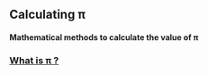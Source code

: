 ## Calculating π
#### Mathematical methods to calculate the value of π

### [What is π ?](https://en.wikipedia.org/wiki/Pi)

